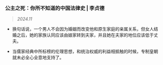 ### 公主之死：你所不知道的中国法律史 | 李贞德<!-- {docsify-ignore} -->

> *2024.11*

- 换句话说，一个男人不会因为婚姻而改变他和原生家庭的亲属关系，但女人结婚之后，她的家族认同应该由娘家转到夫家，并且她在夫家的地位应该低于丈夫。

- 当儒家经典中所标榜的伦理思想，和统治权威的利益相抵触的时候，专制皇朝就未必全心全意地支持了。
